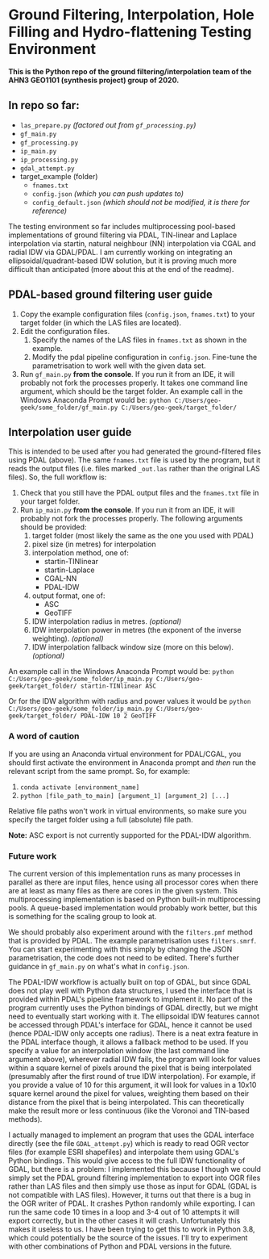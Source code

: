 # Ground Filtering, Interpolation, Hole Filling and Hydro-flattening Testing Environment

**This is the Python repo of the ground filtering/interpolation team of the AHN3 GEO1101 (synthesis project) group of 2020.**

## In repo so far:
* `las_prepare.py` _(factored out from `gf_processing.py`)_
* `gf_main.py`
* `gf_processing.py`
* `ip_main.py`
* `ip_processing.py`
* `gdal_attempt.py`
* target_example (folder)
	* `fnames.txt`
	* `config.json` _(which you can push updates to)_
	* `config_default.json` _(which should not be modified, it is there for reference)_

The testing environment so far includes multiprocessing pool-based implementations of ground filtering via PDAL, TIN-linear and Laplace interpolation via startin, 
natural neighbour (NN) interpolation via CGAL and radial IDW via GDAL/PDAL. I am currently working on integrating an ellipsoidal/quadrant-based IDW solution, but it is
proving much more difficult than anticipated (more about this at the end of the readme).

## PDAL-based ground filtering user guide
1. Copy the example configuration files (`config.json`, `fnames.txt`) to your target folder (in which the LAS files are located).
2. Edit the configuration files.
	1. Specify the names of the LAS files in `fnames.txt` as shown in the example.
	2. Modify the pdal pipeline configuration in `config.json`. Fine-tune the parametrisation to work well with the given data set.
4. Run `gf_main.py` **from the console**. If you run it from an IDE, it will probably not fork the processes properly. It takes one command line argument,
which should be the target folder. An example call in the Windows Anaconda Prompt would be: `python C:/Users/geo-geek/some_folder/gf_main.py C:/Users/geo-geek/target_folder/`

## Interpolation user guide
This is intended to be used after you had generated the ground-filtered files using PDAL (above). The same `fnames.txt` file is used by the program, but it reads the output
files (i.e. files marked `_out.las` rather than the original LAS files).
So, the full workflow is:
1. Check that you still have the PDAL output files and the `fnames.txt` file in your target folder.
2. Run `ip_main.py` **from the console**. If you run it from an IDE, it will probably not fork the processes properly. The following arguments should be provided:
    1. target folder (most likely the same as the one you used with PDAL)
    2. pixel size (in metres) for interpolation
    3. interpolation method, one of:
        * startin-TINlinear
        * startin-Laplace
        * CGAL-NN
		* PDAL-IDW
    4. output format, one of:
        * ASC
        * GeoTIFF
    5. IDW interpolation radius in metres. _(optional)_
	6. IDW interpolation power in metres (the exponent of the inverse weighting). _(optional)_
	7. IDW interpolation fallback window size (more on this below). _(optional)_

An example call in the Windows Anaconda Prompt would be: `python C:/Users/geo-geek/some_folder/ip_main.py C:/Users/geo-geek/target_folder/ startin-TINlinear ASC`

Or for the IDW algorithm with radius and power values it would be `python C:/Users/geo-geek/some_folder/ip_main.py C:/Users/geo-geek/target_folder/ PDAL-IDW 10 2 GeoTIFF`

### A word of caution
If you are using an Anaconda virtual environment for PDAL/CGAL, you should first activate the environment in Anaconda prompt and _then_ run the relevant script
from the same prompt. So, for example:
1. `conda activate [environment_name]`
2. `python [file_path_to_main] [argument_1] [argument_2] [...]`

Relative file paths won't work in virtual environments, so make sure you specify the target folder using a full (absolute) file path.

**Note:** ASC export is not currently supported for the PDAL-IDW algorithm.

### Future work
The current version of this implementation runs as many processes in parallel as there are input files, hence using all processor cores when there are at least as many files as there are cores in
the given system. This multiprocessing implementation is based on Python built-in multiprocessing pools. A queue-based implementation would probably work better, but this is something for the scaling group to look at.

We should probably also experiment around with the `filters.pmf` method that is provided by PDAL. The example parametrisation uses `filters.smrf`. You can start experimenting with this simply by changing the JSON parametrisation, the code does not need to be edited.
There's further guidance in `gf_main.py` on what's what in `config.json`.

The PDAL-IDW workflow is actually built on top of GDAL, but since GDAL does not play well with Python data structures, I used the interface that is provided within PDAL's pipeline framework to implement it.
No part of the program currently uses the Python bindings of GDAL directly, but we might need to eventually start working with it. The ellipsoidal IDW features cannot be accessed through PDAL's interface for GDAL,
hence it cannot be used (hence PDAL-IDW only accepts one radius). There is a neat extra feature in the PDAL interface though, it allows a fallback method to be used. If you specify a value for an interpolation window
(the last command line argument above), wherever radial IDW fails, the program will look for values within a square kernel of pixels around the pixel that is being interpolated (presumably after the first round of
true IDW interpolation). For example, if you provide a value of 10 for this argument, it will look for values in a 10x10 square kernel around the pixel for values, weighting them based on their distance from the
pixel that is being interpolated. This can theoretically make the result more or less continuous (like the Voronoi and TIN-based methods).

I actually managed to implement an program that uses the GDAL interface directly (see the file `GDAL_attempt.py`) which is ready to read OGR vector files (for example ESRI shapefiles) and interpolate them
using GDAL's Python bindings. This would give access to the full IDW functionality of GDAL, but there is a problem: I implemented this because I though we could simply set the PDAL ground filtering implementation
to export into OGR files rather than LAS files and then simply use those as input for GDAL (GDAL is not compatible with LAS files). However, it turns out that there is a bug in the OGR writer of PDAL. It crashes
Python randomly while exporting. I can run the same code 10 times in a loop and 3-4 out of 10 attempts it will export correctly, but in the other cases it will crash. Unfortunately this makes it useless to us.
I have been trying to get this to work in Python 3.8, which could potentially be the source of the issues. I'll try to experiment with other combinations of Python and PDAL versions in the future.